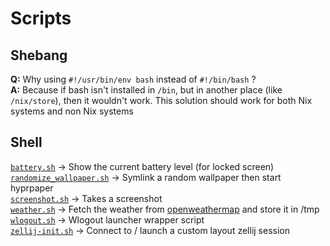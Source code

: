 # Scripts

## Shebang
**Q:** Why using `#!/usr/bin/env bash` instead of `#!/bin/bash` ?<br>
**A:** Because if bash isn't installed in `/bin`, but in another place (like `/nix/store`), then it wouldn't work. This solution should work for both Nix systems and non Nix systems

## Shell
[`battery.sh`](./battery.sh) -> Show the current battery level (for locked screen)<br>
[`randomize_wallpaper.sh`](./randomize_wallpaper.sh) -> Symlink a random wallpaper then start hyprpaper<br>
[`screenshot.sh`](./screenshot.sh) -> Takes a screenshot<br>
[`weather.sh`](./weather.sh) -> Fetch the weather from [openweathermap](https://openweathermap.org/) and store it in /tmp<br>
[`wlogout.sh`](./wlogout.sh) -> Wlogout launcher wrapper script<br>
[`zellij-init.sh`](./zellij-init.sh) -> Connect to / launch a custom layout zellij session<br>


<!-- [`daily_restart.sh`](./daily_restart.sh) -> Kill hyprpaper and ags to refresh them (they auto restart)<br> -->
<!-- [`launch_hyprpaper.sh`](./launch_hyprpaper.sh) -> Hyprpaper launcher wrapper script (for mprocs)<br>  -->
<!-- [`launch_eww.sh`](./launch_eww.sh) -> Eww launcher wrapper scripts (for mprocs)<br> -->
<!-- [`battery_warning.sh`](./battery_warning.sh) -> Send dunstify notifs when low / high battery<br> -->
<!-- [`fetch.sh`](./fetch.sh) -> Output raw data about system to stdout<br> -->
<!-- [`randomize-desktop.sh`](./randomize-desktop.sh) -> Pick a desktop using a random seed base on today's date<br> -->
<!-- [`screenshare.sh`](./screenshare.sh) -> Enable my hdmi port from nvidia card (fuck nvidia)<br> -->
<!-- [`startup.sh`](./startup.sh) -> Start the app to start on startup of my wm<br> -->
